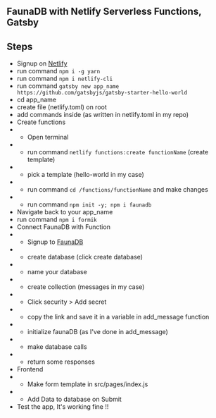 ## FaunaDB with Netlify Serverless Functions, Gatsby

## Steps

- Signup on [Netlify](https://www.netlify.com/)
- run command `npm i -g yarn`
- run command `npm i netlify-cli`
- run command `gatsby new app_name https://github.com/gatsbyjs/gatsby-starter-hello-world`
- cd app_name
- create file (netlify.toml) on root
- add commands inside (as written in netlify.toml in my repo)
- Create functions
- - Open terminal
- - run command `netlify functions:create functionName` (create template)
- - pick a template (hello-world in my case)
- - run command `cd /functions/functionName` and make changes
- - run command `npm init -y; npm i faunadb`
- Navigate back to your app_name
- run command `npm i formik`
- Connect FaunaDB with Function
- - Signup to [FaunaDB](https://fauna.com/)
- - create database (click create database)
- - name your database
- - create collection (messages in my case)
- - Click security > Add secret
- - copy the link and save it in a variable in add_message function
- - initialize faunaDB (as I've done in add_message)
- - make database calls
- - return some responses
- Frontend
- - Make form template in src/pages/index.js
- - Add Data to database on Submit
- Test the app, It's working fine !!
